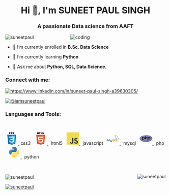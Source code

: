 <h1 align="center">Hi 👋, I'm SUNEET PAUL SINGH</h1>
<h3 align="center">A passionate Data science from AAFT</h3>

<img align="right" alt="coding" width="300" src="https://i.pinimg.com/originals/81/17/8b/81178b47a8598f0c81c4799f2cdd4057.gif">

<p align="left"> <img src="https://komarev.com/ghpvc/?username=suneetpaul&label=Profile%20views&color=0e75b6&style=flat" alt="suneetpaul" /> </p>

- 🔭 I’m currently enrolled in **B.Sc. Data Science**

- 🌱 I’m currently learning **Python**

- 💬 Ask me about **Python, SQL, Data Science.**

<h3 align="left"> <b> Connect with me:</b> </h3>
<p align="left">
<a href="https://linkedin.com/in/https://www.linkedin.com/in/suneet-paul-singh-a39630305/" target="blank"><img  src="https://raw.githubusercontent.com/rahuldkjain/github-profile-readme-generator/master/src/images/icons/Social/linked-in-alt.svg" alt="https://www.linkedin.com/in/suneet-paul-singh-a39630305/" height="30" width="40" /></a>
  
<a href="https://instagram.com/@iamsuneetpaul" target="blank"><img  src="https://raw.githubusercontent.com/rahuldkjain/github-profile-readme-generator/master/src/images/icons/Social/instagram.svg" alt="@iamsuneetpaul" height="30" width="40" /></a>
</p>


<h3 align="left"> <b>Languages and Tools:</b> </h3> <br>
<p align="left"> 
<a href="https://www.w3schools.com/css/" target="_blank" rel="noreferrer"> <img src="https://raw.githubusercontent.com/devicons/devicon/master/icons/css3/css3-original-wordmark.svg" alt="css3" width="40" height="40"/> </a> &nbsp;css3 &nbsp;
<a href="https://www.w3.org/html/" target="_blank" rel="noreferrer"> <img src="https://raw.githubusercontent.com/devicons/devicon/master/icons/html5/html5-original-wordmark.svg" alt="html5" width="40" height="40"/> </a> &nbsp; html5 &nbsp;
<a href="https://developer.mozilla.org/en-US/docs/Web/JavaScript" target="_blank" rel="noreferrer"> <img src="https://raw.githubusercontent.com/devicons/devicon/master/icons/javascript/javascript-original.svg" alt="javascript" width="40" height="40"/> </a> &nbsp; javascript &nbsp;
<a href="https://www.mysql.com/" target="_blank" rel="noreferrer"><img src="https://raw.githubusercontent.com/devicons/devicon/master/icons/mysql/mysql-original-wordmark.svg" alt="mysql" width="40" height="40"/> </a> &nbsp; mysql &nbsp;
<a href="https://www.php.net" target="_blank" rel="noreferrer"> <img src="https://raw.githubusercontent.com/devicons/devicon/master/icons/php/php-original.svg" alt="php" width="40" height="40"/> </a> 
  &nbsp; php &nbsp;
<a href="https://www.python.org" target="_blank" rel="noreferrer"> <img src="https://raw.githubusercontent.com/devicons/devicon/master/icons/python/python-original.svg" alt="python" width="40" height="40"/> </a> 
&nbsp; python &nbsp;
</p> <br> 

<p><img align="right" src="https://github-readme-stats.vercel.app/api/top-langs?username=suneetpaul&show_icons=true&locale=en&layout=compact" alt="suneetpaul" /></p>

<p><img align="center" src="https://github-readme-streak-stats.herokuapp.com/?user=suneetpaul&" alt="suneetpaul" /></p>

<p align="left"> <a href="https://github.com/ryo-ma/github-profile-trophy"><img src="https://github-profile-trophy.vercel.app/?username=suneetpaul" alt="suneetpaul" /></a> </p>
